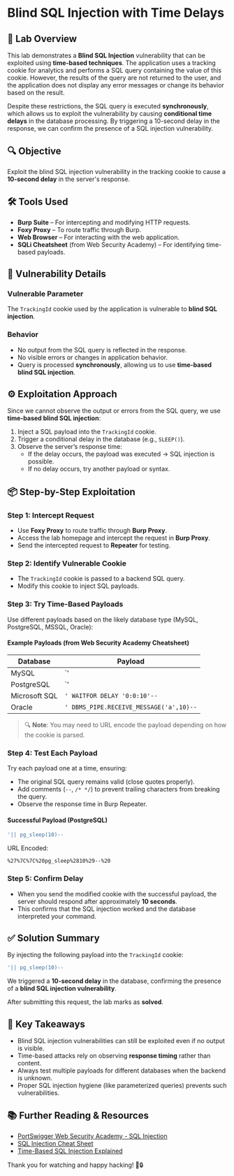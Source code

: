 # Blind SQL Injection with Time Delays

## 🧪 **Lab Overview**

This lab demonstrates a **Blind SQL Injection** vulnerability that can be exploited using **time-based techniques**. The application uses a tracking cookie for analytics and performs a SQL query containing the value of this cookie. However, the results of the query are not returned to the user, and the application does not display any error messages or change its behavior based on the result.

Despite these restrictions, the SQL query is executed **synchronously**, which allows us to exploit the vulnerability by causing **conditional time delays** in the database processing. By triggering a 10-second delay in the response, we can confirm the presence of a SQL injection vulnerability.

## 🔍 **Objective**

Exploit the blind SQL injection vulnerability in the tracking cookie to cause a **10-second delay** in the server's response.

## 🛠️ **Tools Used**

- **Burp Suite** – For intercepting and modifying HTTP requests.
- **Foxy Proxy** – To route traffic through Burp.
- **Web Browser** – For interacting with the web application.
- **SQLi Cheatsheet** (from Web Security Academy) – For identifying time-based payloads.

## 🧩 **Vulnerability Details**

### Vulnerable Parameter
The `TrackingId` cookie used by the application is vulnerable to **blind SQL injection**.

### Behavior
- No output from the SQL query is reflected in the response.
- No visible errors or changes in application behavior.
- Query is processed **synchronously**, allowing us to use **time-based blind SQL injection**.

## ⚙️ **Exploitation Approach**

Since we cannot observe the output or errors from the SQL query, we use **time-based blind SQL injection**:

1. Inject a SQL payload into the `TrackingId` cookie.
2. Trigger a conditional delay in the database (e.g., `SLEEP()`).
3. Observe the server’s response time:
   - If the delay occurs, the payload was executed → SQL injection is possible.
   - If no delay occurs, try another payload or syntax.

## 📦 **Step-by-Step Exploitation**

### Step 1: Intercept Request
- Use **Foxy Proxy** to route traffic through **Burp Proxy**.
- Access the lab homepage and intercept the request in **Burp Proxy**.
- Send the intercepted request to **Repeater** for testing.

### Step 2: Identify Vulnerable Cookie
- The `TrackingId` cookie is passed to a backend SQL query.
- Modify this cookie to inject SQL payloads.

### Step 3: Try Time-Based Payloads
Use different payloads based on the likely database type (MySQL, PostgreSQL, MSSQL, Oracle):

#### Example Payloads (from Web Security Academy Cheatsheet)

| Database      | Payload |
|---------------|---------|
| MySQL         | `' || SLEEP(10)--` |
| PostgreSQL    | `' || pg_sleep(10)--` |
| Microsoft SQL | `' WAITFOR DELAY '0:0:10'--` |
| Oracle        | `' DBMS_PIPE.RECEIVE_MESSAGE('a',10)--` |

> 🔍 **Note**: You may need to URL encode the payload depending on how the cookie is parsed.

### Step 4: Test Each Payload
Try each payload one at a time, ensuring:
- The original SQL query remains valid (close quotes properly).
- Add comments (`--`, `/* */`) to prevent trailing characters from breaking the query.
- Observe the response time in Burp Repeater.

#### Successful Payload (PostgreSQL)
```sql
'|| pg_sleep(10)--
```

URL Encoded:
```text
%27%7C%7C%20pg_sleep%2810%29--%20
```

### Step 5: Confirm Delay
- When you send the modified cookie with the successful payload, the server should respond after approximately **10 seconds**.
- This confirms that the SQL injection worked and the database interpreted your command.

## ✅ **Solution Summary**

By injecting the following payload into the `TrackingId` cookie:

```sql
'|| pg_sleep(10)--
```

We triggered a **10-second delay** in the database, confirming the presence of a **blind SQL injection vulnerability**.

After submitting this request, the lab marks as **solved**.

## 🧠 **Key Takeaways**

- Blind SQL injection vulnerabilities can still be exploited even if no output is visible.
- Time-based attacks rely on observing **response timing** rather than content.
- Always test multiple payloads for different databases when the backend is unknown.
- Proper SQL injection hygiene (like parameterized queries) prevents such vulnerabilities.

## 📚 **Further Reading & Resources**

- [PortSwigger Web Security Academy - SQL Injection](https://portswigger.net/web-security/sql-injection)
- [SQL Injection Cheat Sheet](https://portswigger.net/web-security/sql-injection/cheat-sheet)
- [Time-Based SQL Injection Explained](https://owasp.org/www-community/attacks/Blind_SQL_Injection)

Thank you for watching and happy hacking! 🎯🔒
